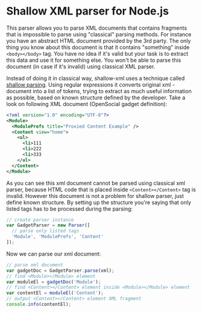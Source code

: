 Shallow XML parser for Node.js
===========

This parser allows you to parse XML documents that contains fragments that is
impossible to parse using "classical" parsing methods. For instance you have an
abstract HTML document provided by the 3rd party. The only thing you know about
this document is that it contains "something" inside `<body></body>` tag. You
have no idea if it's valid but your task is to extract this data and use it
for something else. You won't be able to parse this document (in case if it's invalid)
using classical XML parser.

Instead of doing it in classical way, shallow-xml uses a technique called
[shallow parsing](http://en.wikipedia.org/wiki/Shallow_parsing). Using regular expressions
it converts original xml - document into a list of tokens, trying to extract as much
useful information as possible, based on known structure defined by the developer.
Take a look on following XML document (OpenSocial gadget definition):

```xml
<?xml version="1.0" encoding="UTF-8"?>
<Module>
  <ModulePrefs title="Proxied Content Example" />
  <Content view="home">
    <ul>
      <li>111
      <li>222
      <li>333
    </ul>
  </Content>
</Module>
```

As you can see this xml document cannot be parsed using classical xml parser,
because HTML code that is placed inside `<Content></Content>` tag is invalid.
However this document is not a problem for shallow parser, just define known structure.
By setting up the structure you're saying that only listed tags has to be processed during the parsing:

```javascript
// create parser instance
var GadgetParser = new Parser([
  // parse only listed tags
  'Module', 'ModulePrefs', 'Content'
]);
```

Now we can parse our xml document:

```javascript
// parse xml document
var gadgetDoc = GadgetParser.parse(xml);
// find <Module></Module> element
var moduleEl = gadgetDoc('Module');
// find <Content></Content> element inside <Module></Module> element
var contentEl = moduleEl('Content');
// output <Content></Content> element XML fragment
console.info(contentEl);
```
